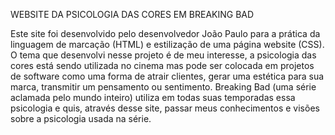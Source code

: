 WEBSITE DA PSICOLOGIA DAS CORES EM BREAKING BAD

Este site foi desenvolvido pelo desenvolvedor João Paulo para a prática da linguagem de marcação (HTML) e estilização de uma página website (CSS). O tema que desenvolvi nesse projeto é de meu interesse, a psicologia das cores está sendo utilizada no cinema mas pode ser colocada em projetos de software como uma forma de atrair clientes, gerar uma estética para sua marca, transmitir um pensamento ou sentimento. Breaking Bad (uma série aclamada pelo mundo inteiro) utiliza em todas suas temporadas essa psicologia e quis, através desse site, passar meus conhecimentos e visões sobre a psicologia usada na série.
